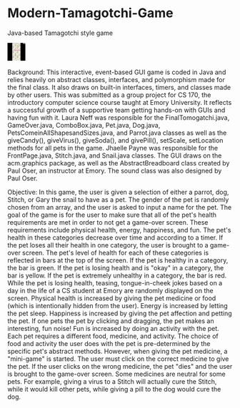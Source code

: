 # Modern-Tamagotchi-Game
Java-based Tamagotchi style game 

<img src="1.gif" width="40" height="40"/>


Background:
This interactive, event-based GUI game is coded in Java and relies heavily on abstract classes, interfaces, and polymorphism made for the final class.
It also draws on built-in interfaces, timers, and classes made by other users.
This was submitted as a group project for CS 170, the introductory computer science course taught at Emory University.
It reflects a successful growth of a supportive team getting hands-on with GUIs and having fun with it.
Laura Neff was responsible for the FinalTomogatchi.java, GameOver.java, ComboBox.java, Pet.java, Dog.java, PetsComeinAllShapesandSizes.java, and Parrot.java classes as well as the giveCandy(), giveVirus(), giveSoda(), and givePill(), set<Pet>Scale, set<Pet>Location methods for all pets in the game.
Jhaelle Payne was responsible for the FrontPage.java, Stitch.java, and Snail.java classes.
The GUI draws on the acm.graphics package, as well as the AbstractBreadboard class created by Paul Oser, an instructor at Emory.
The sound class was also designed by Paul Oser.

Objective:
In this game, the user is given a selection of either a parrot, dog, Stitch, or Gary the snail to have as a pet.
The gender of the pet is randomly chosen from an array, and the user is asked to input a name for the pet.
The goal of the game is for the user to make sure that all of the pet's health requirements are met in order to not get a game-over screen.
These requirements include physical health, energy, happiness, and fun.
The pet's health in these categories decrease over time and according to a timer.
If the pet loses all their health in one category, the user is brought to a game-over screen.
The pet's level of health for each of these categories is reflected in bars at the top of the screen.
If the pet is healthy in a category, the bar is green.
If the pet is losing health and is "okay" in a category, the bar is yellow.
If the pet is extremely unhealthy in a category, the bar is red.
While the pet is losing health, teasing, tongue-in-cheek jokes based on a day in the life of a CS student at Emory are randomly displayed on the screen.
Physical health is increased by giving the pet medicine or food (which is intentionally hidden from the user).
Energy is increased by letting the pet sleep.
Happiness is increased by giving the pet affection and petting the pet.
If one pets the pet by clicking and dragging, the pet makes an interesting, fun noise!
Fun is increased by doing an activity with the pet.
Each pet requires a different food, medicine, and activity.
The choice of food and activity the user does with the pet is pre-determined by the specific pet's abstract methods.
However, when giving the pet medicine, a "mini-game" is started.
The user must click on the correct medicine to give the pet.
If the user clicks on the wrong medicine, the pet "dies" and the user is brought to the game-over screen.
Some medicines are neutral for some pets.
For example, giving a virus to a Stitch will actually cure the Stitch, while it would kill other pets, while giving a pill to the dog would cure the dog.






